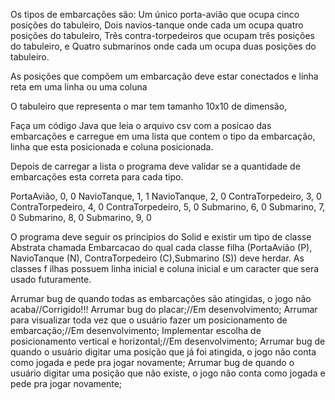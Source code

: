 Os tipos de embarcações são:
Um único porta-avião que ocupa cinco posições do 
tabuleiro,
Dois navios-tanque onde cada um
ocupa quatro posições do tabuleiro,
Três contra-torpedeiros que ocupam três posições 
do tabuleiro, e
Quatro submarinos onde cada um ocupa duas
posições do tabuleiro.

As posições que compõem um
embarcação deve estar conectados e linha reta em uma linha ou uma coluna

O tabuleiro que representa o mar tem tamanho 
10x10 de dimensão,

Faça um código Java que leia o arquivo csv 
com a posicao das embarcações e carregue em uma lista que contem o tipo da embarcação, linha que esta posicionada e coluna posicionada.

Depois de carregar a lista o programa deve validar se a quantidade de embarcações esta correta para cada tipo.

PortaAvião, 0, 0
NavioTanque, 1, 1
NavioTanque, 2, 0
ContraTorpedeiro, 3, 0
ContraTorpedeiro, 4, 0
ContraTorpedeiro, 5, 0
Submarino, 6, 0
Submarino, 7, 0
Submarino, 8, 0
Submarino, 9, 0

O programa deve seguir os principios do Solid e existir
um tipo de classe Abstrata chamada Embarcacao do
qual cada classe filha
(PortaAvião (P), NavioTanque (N), ContraTorpedeiro 
(C),Submarino (S)) deve herdar. As classes f
ilhas possuem linha inicial e
coluna inicial e um caracter que sera 
usado futuramente.

Arrumar bug de quando todas as embarcações são atingidas, o jogo não acaba//Corrigido!!!
Arrumar bug do placar;//Em desenvolvimento;
Arrumar para visualizar toda vez que o usuário fazer um posicionamento de embarcação;//Em desenvolvimento;
Implementar escolha de posicionamento vertical e horizontal;//Em desenvolvimento;
Arrumar bug de quando o usuário digitar uma posição que já foi atingida, o jogo não conta como jogada e pede pra jogar novamente;
Arrumar bug de quando o usuário digitar uma posição que não existe, o jogo não conta como jogada e pede pra jogar novamente;


